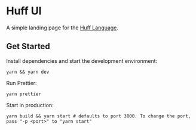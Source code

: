 # Huff UI

A simple landing page for the [Huff Language](https://github.com/huff-language).

## Get Started

Install dependencies and start the development environment:
```shell
yarn && yarn dev
```

Run Prettier:
```shell
yarn prettier
```

Start in production:
```shell
yarn build && yarn start # defaults to port 3000. To change the port, pass "-p <port>" to "yarn start"
```
